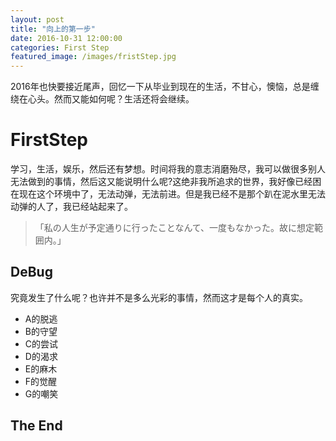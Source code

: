```yaml
---
layout: post
title: "向上的第一步"
date: 2016-10-31 12:00:00
categories: First Step
featured_image: /images/fristStep.jpg
---
```


2016年也快要接近尾声，回忆一下从毕业到现在的生活，不甘心，懊恼，总是缠绕在心头。然而又能如何呢？生活还将会继续。

# FirstStep
学习，生活，娱乐，然后还有梦想。时间将我的意志消磨殆尽，我可以做很多别人无法做到的事情，然后这又能说明什么呢?这绝非我所追求的世界，我好像已经困在现在这个环境中了，无法动弹，无法前进。但是我已经不是那个趴在泥水里无法动弹的人了，我已经站起来了。

>「私の人生が予定通りに行ったことなんて、一度もなかった。故に想定範囲内。」

## DeBug
究竟发生了什么呢？也许并不是多么光彩的事情，然而这才是每个人的真实。

- A的脱逃
- B的守望
- C的尝试
- D的渴求
- E的麻木
- F的觉醒
- G的嘲笑

## The End


